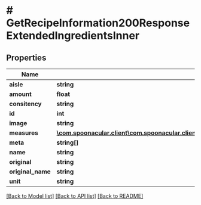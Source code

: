 # # GetRecipeInformation200ResponseExtendedIngredientsInner

## Properties

Name | Type | Description | Notes
------------ | ------------- | ------------- | -------------
**aisle** | **string** |  |
**amount** | **float** |  |
**consitency** | **string** |  |
**id** | **int** |  |
**image** | **string** |  |
**measures** | [**\com.spoonacular.client\com.spoonacular.client.model\GetRecipeInformation200ResponseExtendedIngredientsInnerMeasures**](GetRecipeInformation200ResponseExtendedIngredientsInnerMeasures.md) |  | [optional]
**meta** | **string[]** |  | [optional]
**name** | **string** |  |
**original** | **string** |  |
**original_name** | **string** |  |
**unit** | **string** |  |

[[Back to Model list]](../../README.md#models) [[Back to API list]](../../README.md#endpoints) [[Back to README]](../../README.md)
